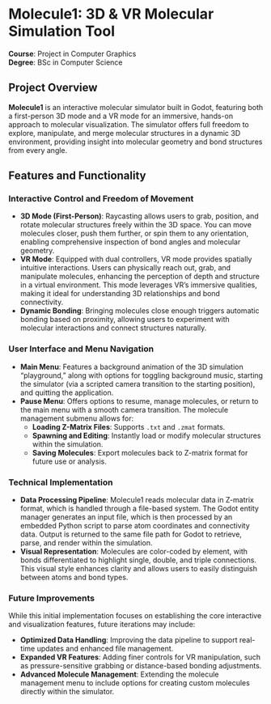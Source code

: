 # Molecule1: 3D & VR Molecular Simulation Tool

**Course**: Project in Computer Graphics  
**Degree**: BSc in Computer Science  

## Project Overview

**Molecule1** is an interactive molecular simulator built in Godot, featuring both a first-person 3D mode and a VR mode for an immersive, hands-on approach to molecular visualization. The simulator offers full freedom to explore, manipulate, and merge molecular structures in a dynamic 3D environment, providing insight into molecular geometry and bond structures from every angle.

## Features and Functionality

### Interactive Control and Freedom of Movement

- **3D Mode (First-Person)**: Raycasting allows users to grab, position, and rotate molecular structures freely within the 3D space. You can move molecules closer, push them further, or spin them to any orientation, enabling comprehensive inspection of bond angles and molecular geometry.
- **VR Mode**: Equipped with dual controllers, VR mode provides spatially intuitive interactions. Users can physically reach out, grab, and manipulate molecules, enhancing the perception of depth and structure in a virtual environment. This mode leverages VR’s immersive qualities, making it ideal for understanding 3D relationships and bond connectivity.
- **Dynamic Bonding**: Bringing molecules close enough triggers automatic bonding based on proximity, allowing users to experiment with molecular interactions and connect structures naturally.

### User Interface and Menu Navigation

- **Main Menu**: Features a background animation of the 3D simulation “playground,” along with options for toggling background music, starting the simulator (via a scripted camera transition to the starting position), and quitting the application.
- **Pause Menu**: Offers options to resume, manage molecules, or return to the main menu with a smooth camera transition. The molecule management submenu allows for:
  - **Loading Z-Matrix Files**: Supports `.txt` and `.zmat` formats.
  - **Spawning and Editing**: Instantly load or modify molecular structures within the simulation.
  - **Saving Molecules**: Export molecules back to Z-matrix format for future use or analysis.

### Technical Implementation

- **Data Processing Pipeline**: Molecule1 reads molecular data in Z-matrix format, which is handled through a file-based system. The Godot entity manager generates an input file, which is then processed by an embedded Python script to parse atom coordinates and connectivity data. Output is returned to the same file path for Godot to retrieve, parse, and render within the simulation.
- **Visual Representation**: Molecules are color-coded by element, with bonds differentiated to highlight single, double, and triple connections. This visual style enhances clarity and allows users to easily distinguish between atoms and bond types.

### Future Improvements

While this initial implementation focuses on establishing the core interactive and visualization features, future iterations may include:
- **Optimized Data Handling**: Improving the data pipeline to support real-time updates and enhanced file management.
- **Expanded VR Features**: Adding finer controls for VR manipulation, such as pressure-sensitive grabbing or distance-based bonding adjustments.
- **Advanced Molecule Management**: Extending the molecule management menu to include options for creating custom molecules directly within the simulator.

